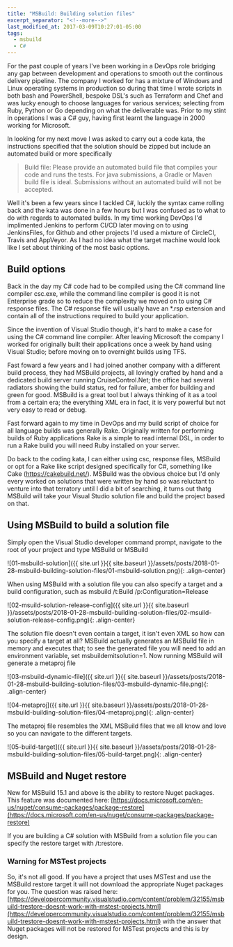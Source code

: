 ```yaml
---
title: "MSBuild: Building solution files"
excerpt_separator: "<!--more-->"
last_modified_at: 2017-03-09T10:27:01-05:00
tags: 
  - msbuild
  - C#
---
```


For the past couple of years I've been working in a DevOps role bridging any gap between development and operations to smooth out the continous delivery pipeline. The company I worked for has a mixture of Windows and Linux operating systems in production so during that time I wrote scripts in both bash and PowerShell, bespoke DSL's such as Terraform and Chef and was lucky enough to choose languages for various services; selecting from Ruby, Python or Go depending on what the deliverable was. Prior to my stint in operations I was a C# guy, having first learnt the language in 2000 working for Microsoft.

<!--more-->

In looking for my next move I was asked to carry out a code kata, the instructions specified that the solution should be zipped but include an automated build or more specifically

> Build file: Please provide an automated build file that compiles your code and runs the tests. For java submissions, a Gradle or Maven build file is ideal. Submissions without an automated build will not be accepted.

Well it's been a few years since I tackled C#, luckily the syntax came rolling back and the kata was done in a few hours but I was confused as to what to do with regards to automated builds. In my time working DevOps I'd implimented Jenkins to perform CI/CD later moving on to using JenkinsFiles, for Github and other projects I'd used a mixture of CircleCI, Travis and AppVeyor. As I had no idea what the target machine would look like I set about thinking of the most basic options.

## Build options
Back in the day my C# code had to be compiled using the C# command line compiler csc.exe, while the command line compiler is good it is not Enterprise grade so to reduce the complexity we moved on to using C# response files. The C# response file will usually have an *.rsp extension and contain all of the instructions required to build your application.

Since the invention of Visual Studio though, it's hard to make a case for using the C# command line compiler. After leaving Microsoft the company I worked for originally built their applications once a week by hand using Visual Studio; before moving on to overnight builds using TFS.

Fast foward a few years and I had joined another company with a different build process, they had MSBuild projects, all lovingly crafted by hand and a dedicated build server running CruiseControl.Net; the office had several radiators showing the build status, red for failure, amber for building and green for good. MSBuild is a great tool but I always thinking of it as a tool from a certain era; the everything XML era in fact, it is very powerful but not very easy to read or debug.

Fast forward again to my time in DevOps and my build script of choice for all language builds was generally Rake. Originally written for performing builds of Ruby applications Rake is a simple to read internal DSL, in order to run a Rake build you will need Ruby installed on your server.

Do back to the coding kata, I can either using csc, response files, MSBuild or opt for a Rake like script designed specifically for C#, something like Cake (https://cakebuild.net/). MSBuild was the obvious choice but I'd only every worked on solutions that were written by hand so was reluctant to venture into that terratory until I did a bit of searching, it turns out thatg MSBuild will take your Visual Studio solution file and build the project based on that.

## Using MSBuild to build a solution file
Simply open the Visual Studio developer command prompt, navigate to the root of your project and type MSBuild or MSBuild <name of solution>

![01-msbuild-solution]({{ site.url }}{{ site.baseurl }}/assets/posts/2018-01-28-msbuild-building-solution-files/01-msbuild-solution.png){: .align-center}

When using MSBuild with a solution file you can also specify a target and a build configuration, such as msbuild /t:Build /p:Configuration=Release

![02-msuild-solution-release-config]({{ site.url }}{{ site.baseurl }}/assets/posts/2018-01-28-msbuild-building-solution-files/02-msuild-solution-release-config.png){: .align-center}

The solution file doesn't even contain a target, it isn't even XML so how can you specify a target at all? MSBuild actually generates an MSBuild file in memory and executes that; to see the generated file you will need to add an environment variable, set msbuildemitsolution=1. Now running MSBuild will generate a metaproj file

![03-msbuild-dynamic-file]({{ site.url }}{{ site.baseurl }}/assets/posts/2018-01-28-msbuild-building-solution-files/03-msbuild-dynamic-file.png){: .align-center}

![04-metaproj]({{ site.url }}{{ site.baseurl }}/assets/posts/2018-01-28-msbuild-building-solution-files/04-metaproj.png){: .align-center}

The metaproj file resembles the XML MSBuild files that we all know and love so you can navigate to the different targets.

![05-build-target]({{ site.url }}{{ site.baseurl }}/assets/posts/2018-01-28-msbuild-building-solution-files/05-build-target.png){: .align-center}

## MSBuild and Nuget restore
New for MSBuild 15.1 and above is the ability to restore Nuget packages. This feature was documented here: [https://docs.microsoft.com/en-us/nuget/consume-packages/package-restore](https://docs.microsoft.com/en-us/nuget/consume-packages/package-restore)

If you are building a C# solution with MSBuild from a solution file you can specify the restore target with /t:restore.

### Warning for MSTest projects
So, it's not all good. If you have a project that uses MSTest and use the MSBuild restore target it will not download the appropriate Nuget packages for you.
The question was raised here: [https://developercommunity.visualstudio.com/content/problem/32155/msbuild-trestore-doesnt-work-with-mstest-projects.html](https://developercommunity.visualstudio.com/content/problem/32155/msbuild-trestore-doesnt-work-with-mstest-projects.html) with the answer that Nuget packages will not be restored for MSTest projects and this is by design.
